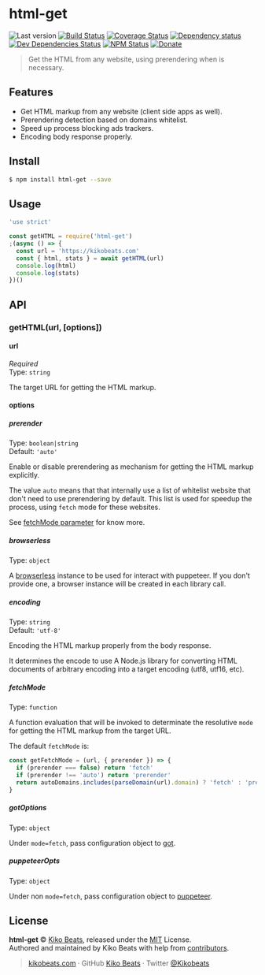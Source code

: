 # html-get

![Last version](https://img.shields.io/github/tag/Kikobeats/html-get.svg?style=flat-square)
[![Build Status](https://img.shields.io/travis/Kikobeats/html-get/master.svg?style=flat-square)](https://travis-ci.org/Kikobeats/html-get)
[![Coverage Status](https://img.shields.io/coveralls/Kikobeats/html-get.svg?style=flat-square)](https://coveralls.io/github/Kikobeats/html-get)
[![Dependency status](https://img.shields.io/david/Kikobeats/html-get.svg?style=flat-square)](https://david-dm.org/Kikobeats/html-get)
[![Dev Dependencies Status](https://img.shields.io/david/dev/Kikobeats/html-get.svg?style=flat-square)](https://david-dm.org/Kikobeats/html-get#info=devDependencies)
[![NPM Status](https://img.shields.io/npm/dm/html-get.svg?style=flat-square)](https://www.npmjs.org/package/html-get)
[![Donate](https://img.shields.io/badge/donate-paypal-blue.svg?style=flat-square)](https://paypal.me/Kikobeats)

> Get the HTML from any website, using prerendering when is necessary.

## Features

- Get HTML markup from any website (client side apps as well).
- Prerendering detection based on domains whitelist.
- Speed up process blocking ads trackers.
- Encoding body response properly.

## Install

```bash
$ npm install html-get --save
```

## Usage

```js
'use strict'

const getHTML = require('html-get')
;(async () => {
  const url = 'https://kikobeats.com'
  const { html, stats } = await getHTML(url)
  console.log(html)
  console.log(stats)
})()
```

## API

### getHTML(url, [options])

#### url

*Required*<br>
Type: `string`

The target URL for getting the HTML markup.

#### options

##### prerender

Type: `boolean|string`<br>
Default: `'auto'`

Enable or disable prerendering as mechanism for getting the HTML markup explicitly.

The value `auto` means that that internally use a list of whitelist website that don't need to use prerendering by default. This list is used for speedup the process, using `fetch` mode for these websites.

See [fetchMode parameter](#fetchMode) for know more.

##### browserless

Type: `object`<br>

A [browserless](https://browserless.js.org/) instance to be used for interact with puppeteer. If you don't provide one, a browser instance will be created in each library call.

##### encoding

Type: `string`<br>
Default: `'utf-8'`

Encoding the HTML markup properly from the body response.

It determines the encode to use A Node.js library for converting HTML documents of arbitrary encoding into a target encoding (utf8, utf16, etc).

##### fetchMode

Type: `function`<br>

A function evaluation that will be invoked to determinate the resolutive `mode` for getting the HTML markup from the target URL.

The default `fetchMode` is:

```js
const getFetchMode = (url, { prerender }) => {
  if (prerender === false) return 'fetch'
  if (prerender !== 'auto') return 'prerender'
  return autoDomains.includes(parseDomain(url).domain) ? 'fetch' : 'prerender'
}
```

##### gotOptions

Type: `object`<br>

Under `mode=fetch`, pass configuration object to [got](https://www.npmjs.com/package/got).

##### puppeteerOpts

Type: `object`

Under non `mode=fetch`, pass configuration object to [puppeteer](https://www.npmjs.com/package/puppeteer).

## License

**html-get** © [Kiko Beats](https://kikobeats.com), released under the [MIT](https://github.com/Kikobeats/html-get/blob/master/LICENSE.md) License.<br>
Authored and maintained by Kiko Beats with help from [contributors](https://github.com/Kikobeats/html-get/contributors).

> [kikobeats.com](https://kikobeats.com) · GitHub [Kiko Beats](https://github.com/Kikobeats) · Twitter [@Kikobeats](https://twitter.com/Kikobeats)
